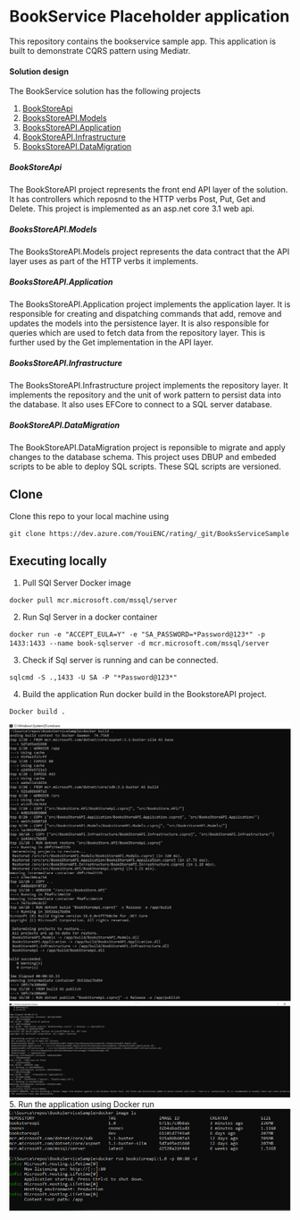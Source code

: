 # BookService Placeholder application

This repository contains the bookservice sample app. This application is built to demonstrate CQRS pattern using Mediatr.

#### Solution design
The BookService solution has the following projects

1. [BookStoreApi](#BookStoreApi)
2. [BooksStoreAPI.Models](#BooksStoreAPI.Models)
3. [BooksStoreAPI.Application](#BooksStoreAPI.Application)
4. [BookStoreAPI.Infrastructure](#BookStoreAPI.Infrastructure)
5. [BooksStoreAPI.DataMigration](#BookStoreAPI.DataMigration)

##### BookStoreApi
The BookStoreAPI project represents the front end API layer of the solution. It has controllers which reposnd to the HTTP verbs Post, Put, Get and Delete. This project is implemented as an asp.net core 3.1 web api. 

##### BooksStoreAPI.Models
The BooksStoreAPI.Models project represents the data contract that the API layer uses as part of the HTTP verbs it implements.

##### BooksStoreAPI.Application
The BooksStoreAPI.Application project implements the application layer. It is responsible for creating and dispatching commands that add, remove and updates the models into the persistence layer. It is also responsible for queries which are used to fetch data from the repository layer. This is further used by the Get implementation in the API layer.

##### BooksStoreAPI.Infrastructure
The BooksStoreAPI.Infrastructure project implements the repository layer. It implements the repository and the unit of work pattern to persist data into the database. It also uses EFCore to connect to a SQL server database.

##### BookStoreAPI.DataMigration
The BookStoreAPI.DataMigration project is reponsible to migrate and apply changes to the database schema. This project uses DBUP and embeded scripts to be able to deploy SQL scripts. These SQL scripts are versioned.

## Clone
Clone this repo to your local machine using 

```shell
git clone https://dev.azure.com/YouiENC/rating/_git/BooksServiceSample
```

## Executing locally
1. Pull SQl Server Docker image
```shell
docker pull mcr.microsoft.com/mssql/server
```
2. Run Sql Server in a docker container 
```shell
docker run -e "ACCEPT_EULA=Y" -e "SA_PASSWORD=*Password@123*" -p 1433:1433 --name book-sqlserver -d mcr.microsoft.com/mssql/server
```
3. Check if Sql server is running and can be connected.
```shell
sqlcmd -S .,1433 -U SA -P "*Password@123*"
```
4. Build the application
Run docker build in the BookstoreAPI project.
```shell
Docker build .
```
![title](images/DockerBuild1.png)
![title](images/DockerBuild2.png)
5. Run the application using Docker run
![title](images/DockerRun.png)






